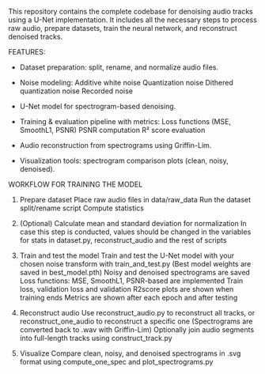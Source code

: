 This repository contains the complete codebase for denoising audio tracks using a U-Net implementation.
It includes all the necessary steps to process raw audio, prepare datasets, train the neural network, and reconstruct denoised tracks.

FEATURES:
- Dataset preparation: split, rename, and normalize audio files.

- Noise modeling:
    Additive white noise
    Quantization noise
    Dithered quantization noise
    Recorded noise

- U-Net model for spectrogram-based denoising.

- Training & evaluation pipeline with metrics:
    Loss functions (MSE, SmoothL1, PSNR)
    PSNR computation
    R² score evaluation

 - Audio reconstruction from spectrograms using Griffin-Lim.

 - Visualization tools: spectrogram comparison plots (clean, noisy, denoised).

WORKFLOW FOR TRAINING THE MODEL
1. Prepare dataset
    Place raw audio files in data/raw_data
    Run the dataset split/rename script
    Compute statistics

2. (Optional) Calculate mean and standard deviation for normalization
    In case this step is conducted, values should be changed in the variables for stats in dataset.py, reconstruct_audio and the rest of scripts
   
4. Train and test the model
    Train and test the U-Net model with your chosen noise transform with train_and_test.py
    (Best model weights are saved in best_model.pth)
    Noisy and denoised spectrograms are saved
    Loss functions: MSE, SmoothL1, PSNR-based are implemented
    Train loss, validation loss and validation R2score plots are shown when training ends
    Metrics are shown after each epoch and after testing

6. Reconstruct audio
   Use reconstruct_audio.py to reconstruct all tracks, or reconstruct_one_audio to reconstruct a specific one
   (Spectrograms are converted back to .wav with Griffin-Lim)
   Optionally join audio segments into full-length tracks using construct_track.py

7. Visualize
   Compare clean, noisy, and denoised spectrograms in .svg format using compute_one_spec and plot_spectrograms.py


